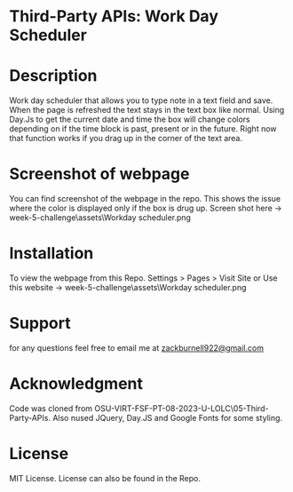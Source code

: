 # Third-Party APIs: Work Day Scheduler

# Description
Work day scheduler that allows you to type note in a text field and save. When the page is refreshed the text stays in the text box like normal. Using Day.Js to get the current date and time the box will change colors depending on if the time block is past, present or in the future. Right now that function works if you drag up in the corner of the text area. 

# Screenshot of webpage
You can find screenshot of the webpage in the repo. This shows the issue where the color is displayed only if the box is drug up. 
Screen shot here -> week-5-challenge\assets\Workday scheduler.png

# Installation
To view the webpage from this Repo. Settings > Pages > Visit Site or Use this website -> week-5-challenge\assets\Workday scheduler.png

# Support
for any questions feel free to email me at zackburnell922@gmail.com

# Acknowledgment
Code was cloned from OSU-VIRT-FSF-PT-08-2023-U-LOLC\05-Third-Party-APIs. Also nused JQuery, Day.JS and Google Fonts for some styling.

# License
MIT License. License can also be found in the Repo.
